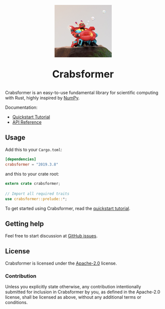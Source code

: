 <p align="center">
  <img alt="Crabsformer. Larva Island S01E06" src="crabsformer.png">
  <p align="center" style="font-size:32px;"><b>Crabsformer</b></p>
</p>

Crabsformer is an easy-to-use fundamental library for scientific computing with Rust,
highly inspired by [NumPy].

Documentation:
- [Quickstart Tutorial][quickstart tutorial]
- [API Reference]

[NumPy]: http://www.numpy.org/
[API Reference]: https://docs.rs/crabsformer

## Usage
Add this to your `Cargo.toml`:

```toml
[dependencies]
crabsformer = "2019.3.8"
```

and this to your crate root:

```rust
extern crate crabsformer;

// Import all required traits
use crabsformer::prelude::*;
```

To get started using Crabsformer, read the [quickstart tutorial].

[quickstart tutorial]:  https://docs.rs/crabsformer#quickstart-tutorial

## Getting help
Feel free to start discussion at [GitHub issues].

[Github issues]: https://github.com/pyk/crabsformer/issues/new/choose

## License
Crabsformer is licensed under the [Apache-2.0](./LICENSE) license.

### Contribution
Unless you explicitly state otherwise, any contribution intentionally
submitted for inclusion in Crabsformer by you, as defined in the Apache-2.0
license, shall be licensed as above, without
any additional terms or conditions.
